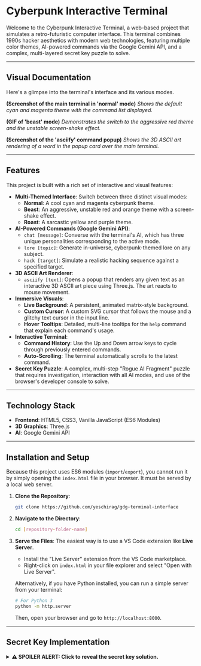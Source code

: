 # Cyberpunk Interactive Terminal

Welcome to the Cyberpunk Interactive Terminal, a web-based project that simulates a retro-futuristic computer interface. This terminal combines 1990s hacker aesthetics with modern web technologies, featuring multiple color themes, AI-powered commands via the Google Gemini API, and a complex, multi-layered secret key puzzle to solve.

---

## Visual Documentation

Here's a glimpse into the terminal's interface and its various modes.

**(Screenshot of the main terminal in 'normal' mode)**
*Shows the default cyan and magenta theme with the command list displayed.*

**(GIF of 'beast' mode)**
*Demonstrates the switch to the aggressive red theme and the unstable screen-shake effect.*

**(Screenshot of the 'asciify' command popup)**
*Shows the 3D ASCII art rendering of a word in the popup card over the main terminal.*

---

## Features

This project is built with a rich set of interactive and visual features:

* **Multi-Themed Interface**: Switch between three distinct visual modes:
    * **Normal**: A cool cyan and magenta cyberpunk theme.
    * **Beast**: An aggressive, unstable red and orange theme with a screen-shake effect.
    * **Roast**: A sarcastic yellow and purple theme.
* **AI-Powered Commands (Google Gemini API)**:
    * `chat [message]`: Converse with the terminal's AI, which has three unique personalities corresponding to the active mode.
    * `lore [topic]`: Generate in-universe, cyberpunk-themed lore on any subject.
    * `hack [target]`: Simulate a realistic hacking sequence against a specified target.
* **3D ASCII Art Renderer**:
    * `asciify [text]`: Opens a popup that renders any given text as an interactive 3D ASCII art piece using Three.js. The art reacts to mouse movement.
* **Immersive Visuals**:
    * **Live Background**: A persistent, animated matrix-style background.
    * **Custom Cursor**: A custom SVG cursor that follows the mouse and a glitchy text cursor in the input line.
    * **Hover Tooltips**: Detailed, multi-line tooltips for the `help` command that explain each command's usage.
* **Interactive Terminal**:
    * **Command History**: Use the Up and Down arrow keys to cycle through previously entered commands.
    * **Auto-Scrolling**: The terminal automatically scrolls to the latest command.
* **Secret Key Puzzle**: A complex, multi-step "Rogue AI Fragment" puzzle that requires investigation, interaction with all AI modes, and use of the browser's developer console to solve.

---

## Technology Stack

* **Frontend**: HTML5, CSS3, Vanilla JavaScript (ES6 Modules)
* **3D Graphics**: Three.js
* **AI**: Google Gemini API

---

## Installation and Setup

Because this project uses ES6 modules (`import`/`export`), you cannot run it by simply opening the `index.html` file in your browser. It must be served by a local web server.

1.  **Clone the Repository**:
    ```bash
    git clone https://github.com/yeschirag/gdg-terminal-interface
    ```
2.  **Navigate to the Directory**:
    ```bash
    cd [repository-folder-name]
    ```
3.  **Serve the Files**: The easiest way is to use a VS Code extension like **Live Server**.
    * Install the "Live Server" extension from the VS Code marketplace.
    * Right-click on `index.html` in your file explorer and select "Open with Live Server".

    Alternatively, if you have Python installed, you can run a simple server from your terminal:
    ```bash
    # For Python 3
    python -m http.server
    ```
    Then, open your browser and go to `http://localhost:8000`.

---

## Secret Key Implementation

<details>
<summary><strong>⚠️ SPOILER ALERT: Click to reveal the secret key solution.</strong></summary>

The secret key is hidden behind the "Rogue AI Fragment" puzzle. Here is the step-by-step solution:

1.  **Trigger the Glitch**: After entering more than five commands, a red "glitch" message mentioning `FRAGMENT_734` will flash on the screen. This begins the puzzle.

2.  **Interrogate the AI**: You must talk to the AI in all three modes to get three keywords.
    * **Normal Mode**: Type `mode normal`, then ask `chat what is fragment 734?`. The AI will give you the first keyword (e.g., **FIREWALL**).
    * **Beast Mode**: Type `mode beast`, then ask `chat what about the fragment?`. The AI will yell the second keyword (e.g., **ABYSS**).
    * **Roast Mode**: Type `mode roast`, then ask `chat tell me about the fragment`. The AI will insult you and reveal the third keyword (e.g., **GUARDIAN**).

3.  **Run the Containment Protocol**: Combine the three keywords in order.
    * Type the hidden command: `contain FIREWALL_ABYSS_GUARDIAN`
    * The terminal will tell you to check the "debug logs".

4.  **Check the Developer Console**: Open your browser's developer console (usually with F12). You will see a colored message containing the final signature key (e.g., **GHOST_IN_THE_SHELL**) and the command to use it.

5.  **Execute the Final Command**: Return to the terminal and type the final command with the key from the console.
    * `execute GHOST_IN_
